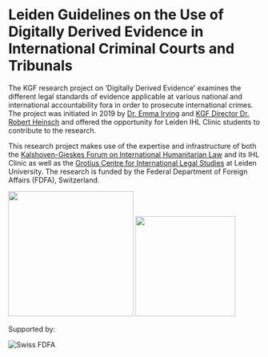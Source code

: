 # Leiden Guidelines on the Use of Digitally Derived Evidence in International Criminal Courts and Tribunals

The KGF research project on ‘Digitally Derived Evidence’ examines the different legal standards of evidence applicable at various national and international accountability fora in order to prosecute international crimes. The project was initiated in 2019 by [Dr. Emma Irving](http://kalshovengieskesforum.com/speaker/dr-emma-irving/) and [KGF Director Dr. Robert Heinsch](http://kalshovengieskesforum.com/speaker/robert-heinsch/) and offered the opportunity for Leiden IHL Clinic students to contribute to the research. 

This research project makes use of the expertise and infrastructure of both the [Kalshoven-Gieskes Forum on International Humanitarian Law](http://kalshovengieskesforum.com/) and its IHL Clinic as well as the [Grotius Centre for International Legal Studies](https://www.universiteitleiden.nl/en/law/institute-of-public-law/grotius-centre) at Leiden University. The research is funded by the Federal Department of Foreign Affairs (FDFA), Switzerland.

<img src="/assets/KGF-logo-hidef.jpg" width="250" height="250">  <img src="/assets/Leiden-logo-hidef-final.png" width="200" height="200">

Supported by:

<img src="/assets/SWISS MFA clean.png" alt="Swiss FDFA"/>
